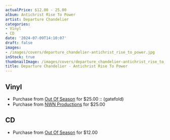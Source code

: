 ```yaml
---
actualPrice: $12.00 - 25.00
album: Antichrist Rise To Power
artist: Departure Chandelier
categories:
- Vinyl
- CD
date: '2024-07-09T14:10:07'
draft: false
images:
- /images/covers/departure_chandelier-antichrist_rise_to_power.jpg
inStock: true
thumbnailImage: /images/covers/departure_chandelier-antichrist_rise_to_power-thumb.jpg
title: Departure Chandelier - Antichrist Rise To Power
---
```


## Vinyl
* Purchase from [Out Of Season](https://www.outofseasonlabel.com/products/departure-chandelier-antichrist-rise-to-power-vinyl-lp-gatefold) for $25.00 :: (gatefold)
* Purchase from [NWN Productions](http://shop.nwnprod.com/index.php?route=product/product&path=75&product_id=50109&sort=pd.name&order=ASC) for $25.00
## CD
* Purchase from [Out Of Season](https://www.outofseasonlabel.com/products/departure-chandelier-antichrist-rise-to-power) for $12.00
